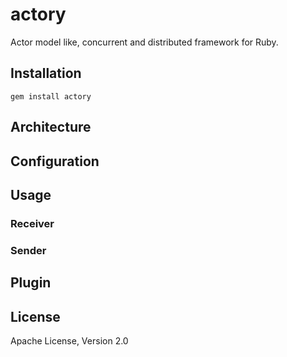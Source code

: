 actory
======

Actor model like, concurrent and distributed framework for Ruby.

## Installation

`````
gem install actory
`````

## Architecture

## Configuration

## Usage

### Receiver

### Sender

## Plugin

## License

Apache License, Version 2.0
